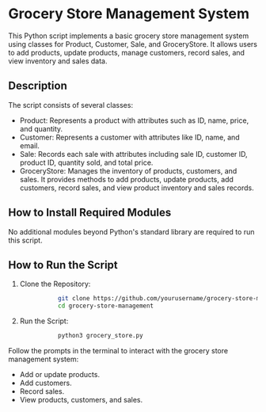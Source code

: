 # Grocery Store Management System
This Python script implements a basic grocery store management system using classes for Product, Customer, Sale, and GroceryStore. It allows users to add products, update products, manage customers, record sales, and view inventory and sales data.

## Description
The script consists of several classes:

* Product: Represents a product with attributes such as ID, name, price, and quantity.
* Customer: Represents a customer with attributes like ID, name, and email.
* Sale: Records each sale with attributes including sale ID, customer ID, product ID, quantity sold, and total price.
* GroceryStore: Manages the inventory of products, customers, and sales. It provides methods to add products, update products, add customers, record sales, and view product inventory and sales records.

## How to Install Required Modules
No additional modules beyond Python's standard library are required to run this script.

## How to Run the Script
1. Clone the Repository: 
```bash 
              git clone https://github.com/yourusername/grocery-store-management.git
              cd grocery-store-management
```

2. Run the Script:
```bash 
              python3 grocery_store.py
```
Follow the prompts in the terminal to interact with the grocery store management system:

* Add or update products.
* Add customers.
* Record sales.
* View products, customers, and sales.